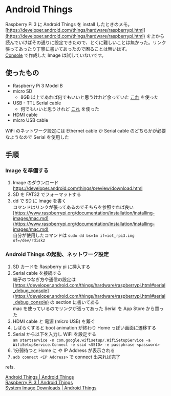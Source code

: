 Android Things
==============

Raspberry Pi 3 に Android Things を install したときのメモ。  
[https://developer.android.com/things/hardware/raspberrypi.html](https://developer.android.com/things/hardware/raspberrypi.html) を上から読んでいけばその通りに設定できたので、とくに難しいことは無かった。リンク張ってあったり丁寧に書いてあったので困ることは無いはず。  
[Console](https://partner.android.com/things/console) で作成した Image は試していないです。

使ったもの
----------

- Raspberry Pi 3 Model B
- micro SD
    - 8GB 以上であれば何でもいいと思うけれど余っていた [これ](https://amazon.jp/dp/B008CTGX2U) を使った
- USB - TTL Serial cable
    - 何でもいいと思うけれど [これ](https://amazon.jp/dp/B014CA59P4) を使った
- HDMI cable
- micro USB cable

WiFi のネットワーク設定には Ethernet cable か Serial cable のどちらかが必要なようなので Serial を使用した

手順
----

### Image を準備する ###

1. Image のダウンロード  
    https://developer.android.com/things/preview/download.html
2. SD を FAT32 でフォーマットする
3. dd で SD に Image を書く  
    コマンドはリンクが張ってあるのでそちらを参照すれば良い  
    [https://www.raspberrypi.org/documentation/installation/installing-images/mac.md](https://www.raspberrypi.org/documentation/installation/installing-images/mac.md)  
    自分が使用したコマンドは `sudo dd bs=1m if=iot_rpi3.img of=/dev/rdisk2`

### Android Things の起動、ネットワーク設定 ###

1. SD カードを Raspberry pi に挿入する
2. Serial cable を接続する  
    端子のつなぎ方や通信の設定は [https://developer.android.com/things/hardware/raspberrypi.html#serial_debug_console](https://developer.android.com/things/hardware/raspberrypi.html#serial_debug_console) の section に書いてある  
    mac を使っているのでリンクが張ってあった Serial を App Store から買った
3. HDMI cable と 電源 (micro USB) を繋ぐ
4. しばらくすると boot animation が終わり Home っぽい画面に遷移する
5. Serial から以下を入力し WiFi を設定する  
    `am startservice -n com.google.wifisetup/.WifiSetupService -a WifiSetupService.Connect -e ssid <SSID> -e passphrase <password>`
6. 1分弱待つと Home に <SSID> や IP Address が表示される
7. `adb connect <IP Address>` で connect 出来れば完了

refs.

[Android Things | Android Things](https://developer.android.com/things/index.html)  
[Raspberry Pi 3 | Android Things](https://developer.android.com/things/hardware/raspberrypi.html)  
[System Image Downloads | Android Things](https://developer.android.com/things/preview/download.html)
